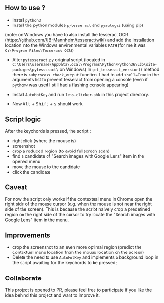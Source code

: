 ## How to use ?

- Install `python3`
- Install the python modules `pytesseract` and `pyautogui` (using pip)

(note: on Windows you have to also install the tesseract OCR (https://github.com/UB-Mannheim/tesseract/wiki) and add the installation location into the Windows environmental variables `PATH` (for me it was `C:\Program Files\Tesseract-OCR`))

- Alter `pytesseract.py` original script (located in `C:\Users\username\AppData\Local\Programs\Python\Python36\Lib\site-packages\pytesseract\` on Windows)
In `get_tesseract_version()` method there is `subprocess.check_output` function.
I had to add `shell=True` in the arguments list to prevent tesseract from opening a console (even if `pythonw` was used I still had a flashing console appearing)

- Install `AutoHotKey`  and run `lens-clicker.ahk` in this project directory.

- Now <kbd>Alt</kbd> + <kbd>Shift</kbd> + <kbd>s</kbd> should work

## Script logic

After the keychords is pressed, the script :

- right click (where the mouse is)
- screenshot
- crop a reduced region (to avoid fullscreen scan)
- find a candidate of "Search images with Google Lens" item in the opened menu
- move the mouse to the candidate
- click the candidate

## Caveat

For now the script only works if the contextual menu in Chrome open the right side of the mouse cursor (e.g. when the mouse is not near the right side of the screen). This is because the script naively crop a predefined region on the right side of the cursor to try locate the "Search images with Google Lens" item in the menu.

## Improvements

- crop the screenshot to an even more optimal region (predict the contextual menu location from the mouse location on the screen)
- Delete the need to use `AutoHotKey` and implements a background loop in the script awaiting for the keychords to be pressed;

## Collaborate

This project is opened to PR, please feel free to participate if you like the idea behind this project and want to improve it.
